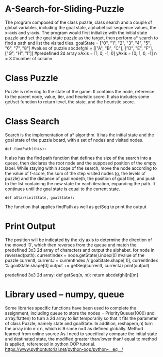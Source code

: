 # A-Search-for-Sliding-Puzzle
The program composed of the class puzzle, class search and a couple of global variables, including the goal state, alphabetical sequence values, the x-axis and y-axis. The program would first initialize with the initial state puzzle and set the goal state puzzle as the target, then perform a* search to find a path and list the visited tiles.
	goalState = ["0", "1", "2", "3", "4", "5", "6", "7", "8"] #values of puzzle
	abcdefghi = [["A", "B", "C"], ["D", "E", "F"], ["G", "H", "I"]] #predefined 2d array
	xAxis = [1, 0, -1, 0]
	yAxis = [0, 1, 0, -1] 
	n = 3 #number of column

# Class Puzzle
Puzzle is referring to the state of the game. It contains the node, reference to the parent node, value, tier, and heuristic score. It also includes some get/set function to return level, the state, and the heuristic score.

# Class Search
Search is the implementation of a* algorithm. It has the initial state and the goal state of the puzzle board, with a set of nodes and visited nodes. 

	def findPath(this):
It also has the find path function that defines the size of the search into a queue, then declares the root node and the supposed position of the empty label. While staying within scope of the search, move the node according to the value of f-score, the sum of the step visited nodes (g, the levels of puzzle) and the distance of goal node(h, the position of goal tile), and push to the list containing the new state for each iteration, expanding the path. It continues until the goal state is equal to the current state.

	def aStar(initState, goalState):
The function that applies findPath as well as getSeq to print the output

# Print Output
The position will be indicated by the x/y axis to determine the direction of the moved ‘0’, which then reverses from the queue and match the predefined 3x3 2d array of characters and output the alphabet.
        for node in reversed(path):
            currentIndex = node.getState().index(0) #value of the puzzle
            currentI, currentJ = currentIndex // goalState.shape[
                0], currentIndex % goalState.shape[0]
            output += getSeq(currentI, currentJ)
        print(output)


predefined 3x3 2d array:
def getSeq(n, m):
    return abcdefghi[n][m]

# Library used – numpy, queue
Some libraries specific functions have been used to complete the assignment, including queue to store the nodes = PriorityQueue(1000)
and array.flatten) to turn a 2d array to list temporarily so that it fits the parameter of class Puzzle, namely state and goalState. In addition, reshape(n,n) turn the array into n x n, which is 9 since n=3 as defined globally.	
Method learned from online source
	As I need to specifically compare the initial state and destinated state, the modified greater than/lower than/ equal to method is applied, referenced in python OOP tutorial.
https://www.pythontutorial.net/python-oop/python-__eq__/
